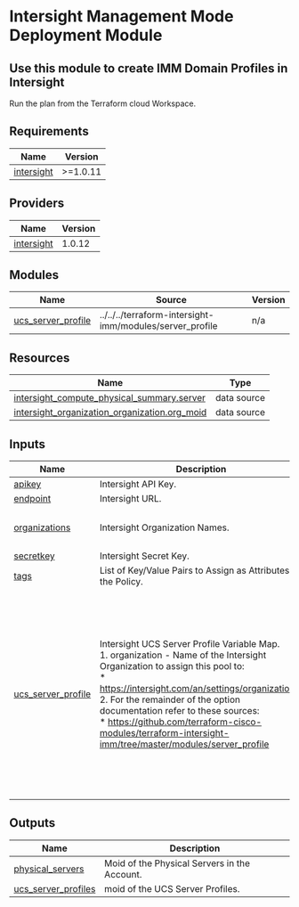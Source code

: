 # Intersight Management Mode Deployment Module

## Use this module to create IMM Domain Profiles in Intersight

Run the plan from the Terraform cloud Workspace.

<!-- BEGINNING OF PRE-COMMIT-TERRAFORM DOCS HOOK -->
## Requirements

| Name | Version |
|------|---------|
| <a name="requirement_intersight"></a> [intersight](#requirement\_intersight) | >=1.0.11 |

## Providers

| Name | Version |
|------|---------|
| <a name="provider_intersight"></a> [intersight](#provider\_intersight) | 1.0.12 |

## Modules

| Name | Source | Version |
|------|--------|---------|
| <a name="module_ucs_server_profile"></a> [ucs\_server\_profile](#module\_ucs\_server\_profile) | ../../../terraform-intersight-imm/modules/server_profile | n/a |

## Resources

| Name | Type |
|------|------|
| [intersight_compute_physical_summary.server](https://registry.terraform.io/providers/CiscoDevNet/intersight/latest/docs/data-sources/compute_physical_summary) | data source |
| [intersight_organization_organization.org_moid](https://registry.terraform.io/providers/CiscoDevNet/intersight/latest/docs/data-sources/organization_organization) | data source |

## Inputs

| Name | Description | Type | Default | Required |
|------|-------------|------|---------|:--------:|
| <a name="input_apikey"></a> [apikey](#input\_apikey) | Intersight API Key. | `string` | n/a | yes |
| <a name="input_endpoint"></a> [endpoint](#input\_endpoint) | Intersight URL. | `string` | `"https://intersight.com"` | no |
| <a name="input_organizations"></a> [organizations](#input\_organizations) | Intersight Organization Names. | `set(string)` | <pre>[<br>  "default"<br>]</pre> | no |
| <a name="input_secretkey"></a> [secretkey](#input\_secretkey) | Intersight Secret Key. | `string` | n/a | yes |
| <a name="input_tags"></a> [tags](#input\_tags) | List of Key/Value Pairs to Assign as Attributes to the Policy. | `list(map(string))` | `[]` | no |
| <a name="input_ucs_server_profile"></a> [ucs\_server\_profile](#input\_ucs\_server\_profile) | Intersight UCS Server Profile Variable Map.<br>1. organization - Name of the Intersight Organization to assign this pool to:<br>  *  https://intersight.com/an/settings/organizations/<br>2. For the remainder of the option documentation refer to these sources:<br>  * https://github.com/terraform-cisco-modules/terraform-intersight-imm/tree/master/modules/server_profile | <pre>map(object(<br>    {<br>      action              = optional(string)<br>      assign_server       = optional(bool)<br>      description         = optional(string)<br>      name                = optional(string)<br>      operating_system    = optional(string)<br>      organization        = optional(string)<br>      policy_bucket       = optional(list(map(string)))<br>      src_template        = optional(set(string))<br>      tags                = optional(list(map(string)))<br>      target_platform     = optional(string)<br>      type                = optional(string)<br>      wait_for_completion = optional(bool)<br>    }<br>  ))</pre> | <pre>{<br>  "default": {<br>    "action": "No-op",<br>    "assign_server": false,<br>    "description": "",<br>    "name": "",<br>    "operating_system": "vmware",<br>    "organization": "default",<br>    "policy_bucket": [],<br>    "src_template": [],<br>    "tags": [],<br>    "target_platform": "FIAttached",<br>    "type": "instance",<br>    "wait_for_completion": false<br>  }<br>}</pre> | no |

## Outputs

| Name | Description |
|------|-------------|
| <a name="output_physical_servers"></a> [physical\_servers](#output\_physical\_servers) | Moid of the Physical Servers in the Account. |
| <a name="output_ucs_server_profiles"></a> [ucs\_server\_profiles](#output\_ucs\_server\_profiles) | moid of the UCS Server Profiles. |
<!-- END OF PRE-COMMIT-TERRAFORM DOCS HOOK -->
